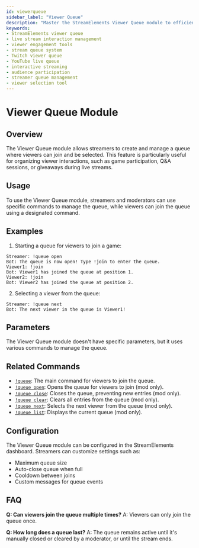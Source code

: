 ```yaml
---
id: viewerqueue
sidebar_label: "Viewer Queue"
description: "Master the StreamElements Viewer Queue module to efficiently manage viewer interactions, boost engagement, and streamline your live streams."
keywords:
- StreamElements viewer queue
- live stream interaction management
- viewer engagement tools
- stream queue system
- Twitch viewer queue
- YouTube live queue
- interactive streaming
- audience participation
- streamer queue management
- viewer selection tool
---
```


# Viewer Queue Module

## Overview

The Viewer Queue module allows streamers to create and manage a queue where viewers can join and be selected. This feature is particularly useful for organizing viewer interactions, such as game participation, Q&A sessions, or giveaways during live streams.

## Usage

To use the Viewer Queue module, streamers and moderators can use specific commands to manage the queue, while viewers can join the queue using a designated command.

## Examples

1. Starting a queue for viewers to join a game:

```
Streamer: !queue open
Bot: The queue is now open! Type !join to enter the queue.
Viewer1: !join
Bot: Viewer1 has joined the queue at position 1.
Viewer2: !join
Bot: Viewer2 has joined the queue at position 2.
```

2. Selecting a viewer from the queue:

```
Streamer: !queue next
Bot: The next viewer in the queue is Viewer1!
```

## Parameters

The Viewer Queue module doesn't have specific parameters, but it uses various commands to manage the queue.

## Related Commands

- [`!queue`](../commands/default/queue.mdx): The main command for viewers to join the queue.
- [`!queue open`](../commands/default/queue.mdx): Opens the queue for viewers to join (mod only).
- [`!queue close`](../commands/default/queue.mdx): Closes the queue, preventing new entries (mod only).
- [`!queue clear`](../commands/default/queue.mdx): Clears all entries from the queue (mod only).
- [`!queue next`](../commands/default/queue.mdx): Selects the next viewer from the queue (mod only).
- [`!queue list`](../commands/default/queue.mdx): Displays the current queue (mod only).

## Configuration

The Viewer Queue module can be configured in the StreamElements dashboard. Streamers can customize settings such as:

- Maximum queue size
- Auto-close queue when full
- Cooldown between joins
- Custom messages for queue events

## FAQ

**Q: Can viewers join the queue multiple times?**
A: Viewers can only join the queue once.

**Q: How long does a queue last?**
A: The queue remains active until it's manually closed or cleared by a moderator, or until the stream ends.
